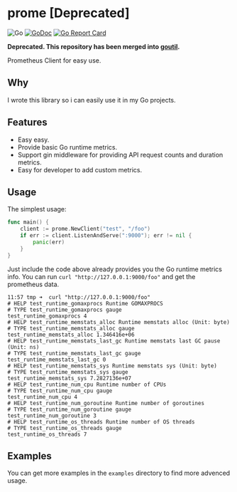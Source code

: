 # prome [Deprecated]

![Go](https://github.com/alfred-zhong/prome/workflows/Go/badge.svg?branch=master) [![GoDoc](https://godoc.org/github.com/alfred-zhong/prome?status.svg)](https://pkg.go.dev/github.com/alfred-zhong/prome) [![Go Report Card](https://goreportcard.com/badge/github.com/alfred-zhong/prome)](https://goreportcard.com/report/github.com/alfred-zhong/prome)

**Deprecated. This repository has been merged into [goutil](https://github.com/alfred-zhong/goutil).**

Prometheus Client for easy use.

## Why

I wrote this library so i can easily use it in my Go projects.

## Features

* Easy easy.
* Provide basic Go runtime metrics.
* Support gin middleware for providing API request counts and duration metrics.
* Easy for developer to add custom metrics.

## Usage

The simplest usage:

```go
func main() {
	client := prome.NewClient("test", "/foo")
	if err := client.ListenAndServe(":9000"); err != nil {
		panic(err)
	}
}
```

Just include the code above already provides you the Go runtime metrics info. You can run `curl "http://127.0.0.1:9000/foo"` and get the prometheus data.

```
11:57 tmp ➜  curl "http://127.0.0.1:9000/foo"
# HELP test_runtime_gomaxprocs Runtime GOMAXPROCS
# TYPE test_runtime_gomaxprocs gauge
test_runtime_gomaxprocs 4
# HELP test_runtime_memstats_alloc Runtime memstats alloc (Unit: byte)
# TYPE test_runtime_memstats_alloc gauge
test_runtime_memstats_alloc 1.346416e+06
# HELP test_runtime_memstats_last_gc Runtime memstats last GC pause (Unit: ns)
# TYPE test_runtime_memstats_last_gc gauge
test_runtime_memstats_last_gc 0
# HELP test_runtime_memstats_sys Runtime memstats sys (Unit: byte)
# TYPE test_runtime_memstats_sys gauge
test_runtime_memstats_sys 7.2827136e+07
# HELP test_runtime_num_cpu Runtime number of CPUs
# TYPE test_runtime_num_cpu gauge
test_runtime_num_cpu 4
# HELP test_runtime_num_goroutine Runtime number of goroutines
# TYPE test_runtime_num_goroutine gauge
test_runtime_num_goroutine 3
# HELP test_runtime_os_threads Runtime number of OS threads
# TYPE test_runtime_os_threads gauge
test_runtime_os_threads 7
```

## Examples

You can get more examples in the `examples` directory to find more advenced usage.
